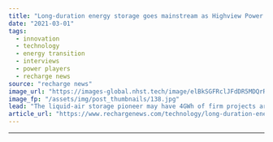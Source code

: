 ```yaml
---
title: "Long-duration energy storage goes mainstream as Highview Power lines up ‘very high returns’ from 400MW of projects"
date: "2021-03-01"
tags: 
  - innovation
  - technology
  - energy transition
  - interviews
  - power players
  - recharge news
source: "recharge news"
image_url: "https://images-global.nhst.tech/image/elBkSGFRclJFdDR5MDQrR2VzbjJVU0owMWVYYlMzZDRyUnF1dVBFakJZaz0=/nhst/binary/45b5b2a9a3acf9186829bede0881cf1e"
image_fp: "/assets/img/post_thumbnails/138.jpg"
lead: "The liquid-air storage pioneer may have 4GWh of firm projects around the world, but the market is not moving fast enough, chief executive Javier Cavada tells Leigh Collins"
article_url: "https://www.rechargenews.com/technology/long-duration-energy-storage-goes-mainstream-as-highview-power-lines-up-very-high-returns-from-400mw-of-projects/2-1-972100"
---
```


---
